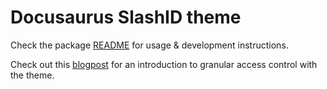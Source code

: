 # Docusaurus SlashID theme

Check the package [README](packages/docusaurus-theme-slashid/README.md) for usage & development instructions.

Check out this [blogpost](https://www.slashid.dev/blog/docusaurus-granular-access-control/) for an introduction to granular access control with the theme.
